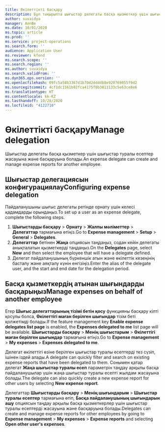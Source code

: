 ```yaml
---
title: Өкілеттікті басқару
description: Бұл тақырыпта шығыстар делегаты басқа қызметкер үшін шығыстар туралы есептерді қалай құра және басқара алатындығы туралы ақпарат берілген.
author: suvaidya
manager: AnnBe
ms.date: 10/01/2020
ms.topic: article
ms.prod: ''
ms.service: project-operations
ms.search.form: ''
audience: Application User
ms.reviewer: kfend
ms.search.scope: ''
ms.search.region: ''
ms.author: suvaidya
ms.search.validFrom: ''
ms.dyn365.ops.version: ''
ms.openlocfilehash: 09fc5a58b3367d1b70d2ddddb8e920769055f9d2
ms.sourcegitcommit: 4cf1dc1561b92fca4175f0b3813133c5e63ce8e6
ms.translationtype: HT
ms.contentlocale: kk-KZ
ms.lasthandoff: 10/28/2020
ms.locfileid: "4122710"
---
```

# <a name="manage-delegation"></a><span data-ttu-id="493ef-103">Өкілеттікті басқару</span><span class="sxs-lookup"><span data-stu-id="493ef-103">Manage delegation</span></span>
<span data-ttu-id="493ef-104">Шығыстар делегаты басқа қызметкер үшін шығыстар туралы есептер жасауына және басқаруына болады.</span><span class="sxs-lookup"><span data-stu-id="493ef-104">An expense delegate can create and manage expense reports for another employee.</span></span>

## <a name="configuring-expense-delegation"></a><span data-ttu-id="493ef-105">Шығыстар делегациясын конфигурациялау</span><span class="sxs-lookup"><span data-stu-id="493ef-105">Configuring expense delegation</span></span>

<span data-ttu-id="493ef-106">Пайдаланушыны шығыс делегаты ретінде орнату үшін келесі қадамдарды орындаңыз.</span><span class="sxs-lookup"><span data-stu-id="493ef-106">To set up a user as an expense delegate, complete the following steps.</span></span> 
1. <span data-ttu-id="493ef-107">**Шығыстарды басқару** > **Орнату** > **Жалпы мәліметтер** > **Делегаттар** тармағына өтіңіз.</span><span class="sxs-lookup"><span data-stu-id="493ef-107">Go to **Expense management** > **Setup** > **General** > **Delegates**.</span></span> 
2. <span data-ttu-id="493ef-108">**Делегаттар** бетінен **Жаңа** опциясын таңдаңыз, содан кейін делегаты анықталатын қызметкерді таңдаңыз.</span><span class="sxs-lookup"><span data-stu-id="493ef-108">On the **Delegates** page, select **New** and then select the employee that will have a delegate defined.</span></span> 
3. <span data-ttu-id="493ef-109">Делегат пайдаланушының бүркеншік атын және өкілеттік кезеңінің басталу және аяқталу күнін енгізіңіз.</span><span class="sxs-lookup"><span data-stu-id="493ef-109">Enter the alias of the delegate user, and the start and end date for the delegation period.</span></span>

## <a name="manage-expenses-on-behalf-of-another-employee"></a><span data-ttu-id="493ef-110">Басқа қызметкердің атынан шығындарды басқарыңыз</span><span class="sxs-lookup"><span data-stu-id="493ef-110">Manage expenses on behalf of another employee</span></span>

<span data-ttu-id="493ef-111">Егер **Шығыс делегаттарының тізімі бетін қосу** функцияны басқару кілті қосулы болса, **Өкілеттігі маған берілген шығындар** тізім беті қолжетімді болады.</span><span class="sxs-lookup"><span data-stu-id="493ef-111">If the feature management key **Enable expense delegates list page** is enabled, the **Expenses delegated to me** list page will be available.</span></span> <span data-ttu-id="493ef-112">**Шығыстарды басқару** > **Менің шығыстарым** > **Өкілеттігі маған берілген шығындар** тармағына өтіңіз.</span><span class="sxs-lookup"><span data-stu-id="493ef-112">Go to **Expense management** > **My expenses** > **Expenses delegated to me**.</span></span>

<span data-ttu-id="493ef-113">Делегат өкілеттігі өзіне берілген шығыстар туралы есептерді тез сүзіп, ішінен іздей алады.</span><span class="sxs-lookup"><span data-stu-id="493ef-113">A delegate can quickly filter and search on existing expense reports that have been delegated to them.</span></span> <span data-ttu-id="493ef-114">Сонымен қатар делегат **Жаңа шығыстар туралы есеп** параметрін таңдау арқылы басқа пайдаланушылар үшін жаңа шығыстар туралы есепті жылдам жасауына болады.</span><span class="sxs-lookup"><span data-stu-id="493ef-114">The delegate can also quickly create a new expense report for other users by selecting **New expense report**.</span></span>

<span data-ttu-id="493ef-115">Делегаттар **Шығыстарды басқару** > **Менің шығындарым** > **Шығыстар туралы есептер** тармағына өтіп, **Басқа пайдаланушының шығындарын ашу** опциясын таңдау арқылы басқа қызметкерлер үшін шығыстар туралы есептерді жасауына және басқаруына болады.</span><span class="sxs-lookup"><span data-stu-id="493ef-115">Delegates can create and manage expense reports for other employees by going to **Expense management** > **My expenses** > **Expense reports** and selecting **Open other user's expenses**.</span></span>
